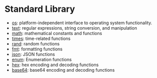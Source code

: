 # Standard Library

- [os](https://github.com/mew-sh/tengo/blob/master/docs/stdlib-os.md):
  platform-independent interface to operating system functionality.
- [text](https://github.com/mew-sh/tengo/blob/master/docs/stdlib-text.md): regular
  expressions, string conversion, and manipulation
- [math](https://github.com/mew-sh/tengo/blob/master/docs/stdlib-math.md):
  mathematical constants and functions
- [times](https://github.com/mew-sh/tengo/blob/master/docs/stdlib-times.md):
  time-related functions
- [rand](https://github.com/mew-sh/tengo/blob/master/docs/stdlib-rand.md):
  random functions
- [fmt](https://github.com/mew-sh/tengo/blob/master/docs/stdlib-fmt.md):
  formatting functions
- [json](https://github.com/mew-sh/tengo/blob/master/docs/stdlib-json.md): JSON
  functions
- [enum](https://github.com/mew-sh/tengo/blob/master/docs/stdlib-enum.md):
  Enumeration functions
- [hex](https://github.com/mew-sh/tengo/blob/master/docs/stdlib-hex.md): hex
  encoding and decoding functions
- [base64](https://github.com/mew-sh/tengo/blob/master/docs/stdlib-base64.md):
  base64 encoding and decoding functions
